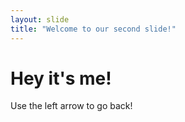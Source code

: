 ```yaml
---
layout: slide
title: "Welcome to our second slide!"
---
```

# Hey it's me!
Use the left arrow to go back!
